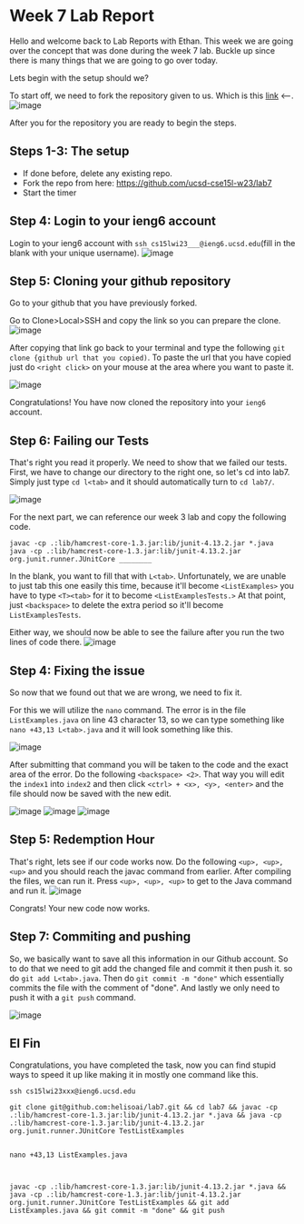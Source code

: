 # Week 7 Lab Report

Hello and welcome back to Lab Reports with Ethan. This week we are going over the concept that was done during the week 7 lab. Buckle up since there is many things that we are going to go over today.




Lets begin with the setup should we? 

To start off, we need to fork the repository given to us. Which is this [link](https://github.com/ucsd-cse15l-w23/lab7) <--.
![image](https://i.imgur.com/dG84LSh.png)

After you for the repository you are ready to begin the steps.

## Steps 1-3: The setup
* If done before, delete any existing repo.
* Fork the repo from here: https://github.com/ucsd-cse15l-w23/lab7
* Start the timer 


## Step 4: Login to your ieng6 account
Login to your ieng6 account with `ssh cs15lwi23___@ieng6.ucsd.edu`(fill in the blank with your unique username).
![image](https://i.imgur.com/xVL9acX.png)

## Step 5: Cloning your github repository
Go to your github that you have previously forked. 

Go to Clone>Local>SSH and copy the link so you can prepare the clone.
![image](https://i.imgur.com/u6Hygu2.png)

After copying that link go back to your terminal and type the following `git clone {github url that you copied)`. To paste the url that you have copied just do `<right click>` on your mouse at the area where you want to paste it.

 ![image](https://i.imgur.com/fL6YIZ3.png)
  
  Congratulations! You have now cloned the repository into your `ieng6` account.
  
## Step 6: Failing our Tests
That's right you read it properly. We need to show that we failed our tests. 
First, we have to change our directory to the right one, so let's cd into lab7.
Simply just type `cd l<tab>` and it should automatically turn to `cd lab7/`.

![image](https://i.imgur.com/fhoiklU.png)

For the next part, we can reference our week 3 lab and copy the following code.
```
javac -cp .:lib/hamcrest-core-1.3.jar:lib/junit-4.13.2.jar *.java 
java -cp .:lib/hamcrest-core-1.3.jar:lib/junit-4.13.2.jar org.junit.runner.JUnitCore ________
```

In the blank, you want to fill that with `L<tab>`. Unfortunately, we are unable to just tab this one easily this time, because it'll become `<ListExamples>` you have to type `<T><tab>` for it to become `<ListExamplesTests.>` At that point, just `<backspace>` to delete the extra period so it'll become `ListExamplesTests`.

Either way, we should now be able to see the failure after you run the two lines of code there.
![image](https://i.imgur.com/YJ4YKSn.png)

## Step 4: Fixing the issue
So now that we found out that we are wrong, we need to fix it. 

For this we will utilize the `nano` command. The error is in the file `ListExamples.java` on line 43 character 13, so we can type something like `nano +43,13 L<tab>.java` and it will look something like this.

![image](https://i.imgur.com/S9zi829.png)

After submitting that command you will be taken to the code and the exact area of the error. Do the following `<backspace> <2>`. That way you will edit the `index1` into `index2` and then click `<ctrl> + <x>, <y>, <enter>` and the file should now be saved with the new edit.

![image](https://i.imgur.com/F5oUcYe.png)
![image](https://i.imgur.com/ADcvvgH.png)
![image](https://i.imgur.com/m1OC8pZ.png)

## Step 5: Redemption Hour
That's right, lets see if our code works now. Do the following `<up>, <up>, <up>` and you should reach the javac command from earlier. After compiling the files, we can run it. Press `<up>, <up>, <up>` to get to the Java command and run it.
  ![image](https://i.imgur.com/wsBivpA.png)
  
  Congrats! Your new code now works.
  
## Step 7: Commiting and pushing
  So, we basically want to save all this information in our Github account. So to do that we need to git add the changed file and commit it then push it.
  so do `git add L<tab>.java`. Then do `git commit -m "done"` which essentially commits the file with the comment of "done". And lastly we only need to push it with a `git push` command. 
  
  ![image](https://i.imgur.com/T7ao17E.png)
  
## El Fin
  Congratulations, you have completed the task, now you can find stupid ways to speed it up like making it in mostly one command like this. 
  
  ```
  ssh cs15lwi23xxx@ieng6.ucsd.edu

git clone git@github.com:helisoai/lab7.git && cd lab7 && javac -cp .:lib/hamcrest-core-1.3.jar:lib/junit-4.13.2.jar *.java && java -cp .:lib/hamcrest-core-1.3.jar:lib/junit-4.13.2.jar org.junit.runner.JUnitCore TestListExamples 


nano +43,13 ListExamples.java



javac -cp .:lib/hamcrest-core-1.3.jar:lib/junit-4.13.2.jar *.java && java -cp .:lib/hamcrest-core-1.3.jar:lib/junit-4.13.2.jar org.junit.runner.JUnitCore TestListExamples && git add ListExamples.java && git commit -m "done" && git push
  ```
